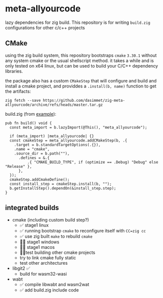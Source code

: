 # meta-allyourcode

lazy dependencies for zig build.
This repository is for writing `build.zig` configurations for other c/c++ projects

## CMake

using the zig build system, this repository bootstraps `cmake` `3.30.1` without any system cmake
or the usual shellscript method. it takes a while and is only tested on x64 linux,
but can be used to build your C/C++ dependency libraries.

the package also has a custom `CMakeStep` that will configure and build and install a cmake project,
and providdes a `.install(b, name)` function to get the artifacts:
```
zig fetch --save https://github.com/dasimmet/zig-meta-allyourcode/archive/refs/heads/master.tar.gz
```
build.zig (from [example](./example/build.zig)):
```
pub fn build() void {
  const meta_import = b.lazyImport(@This(), "meta_allyourcode");

  if (meta_import) |meta_allyourcode| {}
  const cmakeStep = meta_allyourcode.addCMakeStep(b, .{
    .target = b.standardTargetOptions(.{}),
    .name = "cmake",
    .source_dir = b.path(""),
      .defines = &.{
          .{ "CMAKE_BUILD_TYPE", if (optimize == .Debug) "Debug" else "Release" },
      },
  });
  cmakeStep.addCmakeDefine();
  const install_step = cmakeStep.install(b, "");
  b.getInstallStep().dependOn(&install_step.step);
}
```

## integrated builds

- cmake (including custom build step?)
  - ✅ stage1 linux
  - ✅ running bootstrap `cmake` to reconfigure itself with `CC=zig cc`
  - ✅ use zig built `make` to rebuild `cmake`
  - 🏃‍♂️ stage1 windows
  - 🏃‍♂️ stage1 macos
  - 🏃‍♂️test building other cmake projects
  - try to link cmake fully static
  - test other architectures
- libgit2 ✅
  - build for wasm32-wasi
- wabt
  - ✅ compile libwabt and wasm2wat
  - ✅ add build.zig include code

